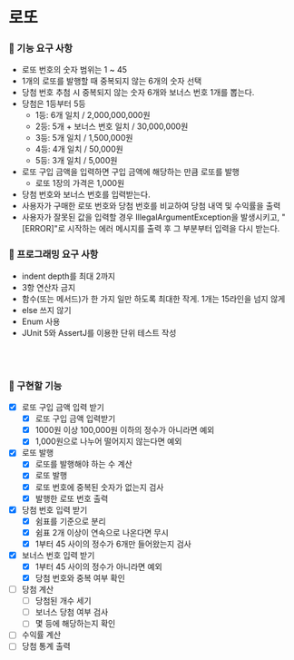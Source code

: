 # 로또

### 🎯 기능 요구 사항
- 로또 번호의 숫자 범위는 1 ~ 45
- 1개의 로또를 발행할 때 중복되지 않는 6개의 숫자 선택
- 당첨 번호 추첨 시 중복되지 않는 숫자 6개와 보너스 번호 1개를 뽑는다.
- 당첨은 1등부터 5등
  - 1등: 6개 일치 / 2,000,000,000원
  - 2등: 5개 + 보너스 번호 일치 / 30,000,000원
  - 3등: 5개 일치 / 1,500,000원
  - 4등: 4개 일치 / 50,000원
  - 5등: 3개 일치 / 5,000원
- 로또 구입 금액을 입력하면 구입 금액에 해당하는 만큼 로또를 발행
  - 로또 1장의 가격은 1,000원
- 당첨 번호와 보너스 번호를 입력받는다.
- 사용자가 구매한 로또 번호와 당첨 번호를 비교하여 당첨 내역 및 수익률을 출력
- 사용자가 잘못된 값을 입력할 경우 IllegalArgumentException을 발생시키고, "[ERROR]"로 시작하는 에러 메시지를 출력 후 그 부분부터 입력을 다시 받는다.

### 🎯 프로그래밍 요구 사항
- indent depth를 최대 2까지
- 3항 연산자 금지
- 함수(또는 메서드)가 한 가지 일만 하도록 최대한 작게. 1개는 15라인을 넘지 않게
- else 쓰지 않기
- Enum 사용
- JUnit 5와 AssertJ를 이용한 단위 테스트 작성

<br><br>

### 🔧 구현할 기능
- [x] 로또 구입 금액 입력 받기
  - [x] 로또 구입 금액 입력받기
  - [x] 1000원 이상 100,000원 이하의 정수가 아니라면 예외
  - [x] 1,000원으로 나누어 떨어지지 않는다면 예외
- [x] 로또 발행
  - [x] 로또를 발행해야 하는 수 계산
  - [x] 로또 발행
  - [x] 로또 번호에 중복된 숫자가 없는지 검사
  - [x] 발행한 로또 번호 출력
- [x] 당첨 번호 입력 받기
  - [x] 쉼표를 기준으로 분리
  - [x] 쉼표 2개 이상이 연속으로 나온다면 무시
  - [x] 1부터 45 사이의 정수가 6개만 들어왔는지 검사
- [x] 보너스 번호 입력 받기
  - [x] 1부터 45 사이의 정수가 아니라면 예외
  - [x] 당첨 번호와 중복 여부 확인
- [ ] 당첨 계산
  - [ ] 당첨된 개수 세기
  - [ ] 보너스 당첨 여부 검사
  - [ ] 몇 등에 해당하는지 확인
- [ ] 수익률 계산
- [ ] 당첨 통계 출력
